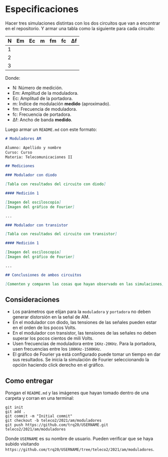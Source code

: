 <script type="text/javascript" src="http://cdn.mathjax.org/mathjax/latest/MathJax.js?config=default"></script>

# Especificaciones

Hacer tres simulaciones distintas con los dos circuitos que van a encontrar en el repositorio. Y armar una tabla como la siguiente para cada circuito:

| N | Em | Ec | m | fm | fc | Δf |
| - | -- | -- | - | -- | -- | -- |
| 1 |    |    |   |    |    |    |
| 2 |    |    |   |    |    |    |
| 3 |    |    |   |    |    |    |

Donde:
- N: Número de medición.
- Em: Amplitud de la moduladora.
- Ec: Amplitud de la portadora.
- m: Índice de modulación **medido** (aproximado).
- fm: Frecuencia de moduladora.
- fc: Frecuencia de portadora.
- Δf: Ancho de banda **medido**. 

Luego armar un `README.md` con este formato:

```markdown
# Moduladores AM

Alumno: Apellido y nombre
Curso: Curso
Materia: Telecomunicaciones II

## Mediciones

### Modulador con diodo

[Tabla con resultados del circuito con diodo]

#### Medición 1

[Imagen del osciloscopio]
[Imagen del gráfico de Fourier]

...

### Modulador con transistor

[Tabla con resultados del circuito con transistor]

#### Medición 1

[Imagen del osciloscopio]
[Imagen del gráfico de Fourier]

...

## Conclusiones de ambos circuitos

[Comenten y comparen las cosas que hayan observado en las simulaciones]
```

## Consideraciones

- Los parámetros que elijan para la `moduladora` y `portadora` no deben generar distorsión en la señal de AM.
- En el modulador con diodo, las tensiones de las señales pueden estar en el orden de los pocos Volts.
- En el modulador con transistor, las tensiones de las señales no deben superar los pocos cientos de mili Volts.
- Usen frecuencias de moduladora entre `1KHz-20KHz`. Para la portadora, usen frecuencias entre los `100KHz-1500KHz`.
- El gráfico de Fourier ya está configurado puede tomar un tiempo en dar sus resultados. Se inicia la simulación de Fourier seleccionando la opción haciendo click derecho en el gráfico.

## Como entregar

Pongan el `README.md` y las imágenes que hayan tomado dentro de una carpeta y corran en una terminal:

```
git init
git add .
git commit -m "Initial commit"
git checkout -b teleco2/2021/am/moduladores
git push https://github.com/trq20/USERNAME.git teleco2/2021/am/moduladores
```

Donde `USERNAME` es su nombre de usuario. Pueden verificar que se haya subido visitando `https://github.com/trq20/USERNAME/tree/teleco2/2021/am/moduladores`.